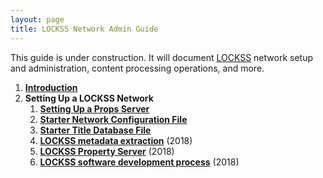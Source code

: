 ```yaml
---
layout: page
title: LOCKSS Network Admin Guide
---
```


This guide is under construction. It will document [LOCKSS](https://www.lockss.org/) network setup and administration, content processing operations, and more.

1.  [**Introduction**](introduction)
1.  **Setting Up a LOCKSS Network**
    1. [**Setting Up a Props Server**](setting-up/props-server)
    1. [**Starter Network Configuration File**](setting-up/starter-config)
    1. [**Starter Title Database File**](setting-up/starter-titledb)
    1. [**LOCKSS metadata extraction**](http://documents.clockss.org/index.php?title=LOCKSS:_Extracting_Bibliographic_Metadata) (2018)
    1. [**LOCKSS Property Server**](http://documents.clockss.org/index.php?title=LOCKSS:_Property_Server_Operations) (2018)
    1. [**LOCKSS software development process**](http://documents.clockss.org/index.php?title=LOCKSS:_Software_Development_Process) (2018)


